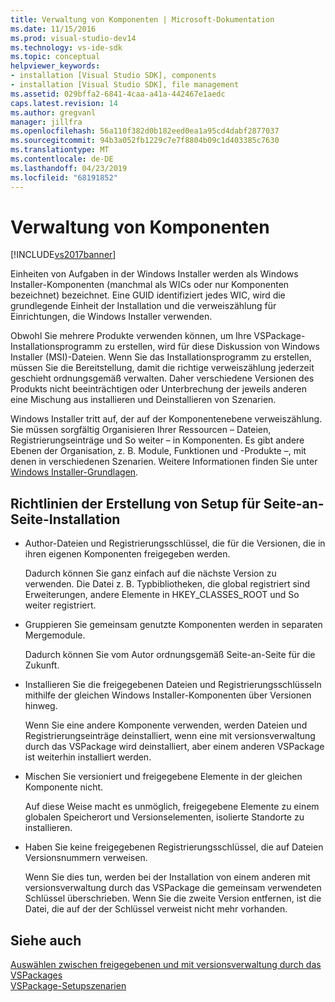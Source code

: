 ```yaml
---
title: Verwaltung von Komponenten | Microsoft-Dokumentation
ms.date: 11/15/2016
ms.prod: visual-studio-dev14
ms.technology: vs-ide-sdk
ms.topic: conceptual
helpviewer_keywords:
- installation [Visual Studio SDK], components
- installation [Visual Studio SDK], file management
ms.assetid: 029bffa2-6841-4caa-a41a-442467e1aedc
caps.latest.revision: 14
ms.author: gregvanl
manager: jillfra
ms.openlocfilehash: 56a110f382d0b182eed0ea1a95cd4dabf2877037
ms.sourcegitcommit: 94b3a052fb1229c7e7f8804b09c1d403385c7630
ms.translationtype: MT
ms.contentlocale: de-DE
ms.lasthandoff: 04/23/2019
ms.locfileid: "68191852"
---
```

# <a name="component-management"></a>Verwaltung von Komponenten
[!INCLUDE[vs2017banner](../../includes/vs2017banner.md)]

Einheiten von Aufgaben in der Windows Installer werden als Windows Installer-Komponenten (manchmal als WICs oder nur Komponenten bezeichnet) bezeichnet. Eine GUID identifiziert jedes WIC, wird die grundlegende Einheit der Installation und die verweiszählung für Einrichtungen, die Windows Installer verwenden.  
  
 Obwohl Sie mehrere Produkte verwenden können, um Ihre VSPackage-Installationsprogramm zu erstellen, wird für diese Diskussion von Windows Installer (MSI)-Dateien. Wenn Sie das Installationsprogramm zu erstellen, müssen Sie die Bereitstellung, damit die richtige verweiszählung jederzeit geschieht ordnungsgemäß verwalten. Daher verschiedene Versionen des Produkts nicht beeinträchtigen oder Unterbrechung der jeweils anderen eine Mischung aus installieren und Deinstallieren von Szenarien.  
  
 Windows Installer tritt auf, der auf der Komponentenebene verweiszählung. Sie müssen sorgfältig Organisieren Ihrer Ressourcen – Dateien, Registrierungseinträge und So weiter – in Komponenten. Es gibt andere Ebenen der Organisation, z. B. Module, Funktionen und -Produkte –, mit denen in verschiedenen Szenarien. Weitere Informationen finden Sie unter [Windows Installer-Grundlagen](../../extensibility/internals/windows-installer-basics.md).  
  
## <a name="guidelines-of-authoring-setup-for-side-by-side-installation"></a>Richtlinien der Erstellung von Setup für Seite-an-Seite-Installation  
  
- Author-Dateien und Registrierungsschlüssel, die für die Versionen, die in ihren eigenen Komponenten freigegeben werden.  
  
     Dadurch können Sie ganz einfach auf die nächste Version zu verwenden. Die Datei z. B. Typbibliotheken, die global registriert sind Erweiterungen, andere Elemente in HKEY_CLASSES_ROOT und So weiter registriert.  
  
- Gruppieren Sie gemeinsam genutzte Komponenten werden in separaten Mergemodule.  
  
     Dadurch können Sie vom Autor ordnungsgemäß Seite-an-Seite für die Zukunft.  
  
- Installieren Sie die freigegebenen Dateien und Registrierungsschlüsseln mithilfe der gleichen Windows Installer-Komponenten über Versionen hinweg.  
  
     Wenn Sie eine andere Komponente verwenden, werden Dateien und Registrierungseinträge deinstalliert, wenn eine mit versionsverwaltung durch das VSPackage wird deinstalliert, aber einem anderen VSPackage ist weiterhin installiert werden.  
  
- Mischen Sie versioniert und freigegebene Elemente in der gleichen Komponente nicht.  
  
     Auf diese Weise macht es unmöglich, freigegebene Elemente zu einem globalen Speicherort und Versionselementen, isolierte Standorte zu installieren.  
  
- Haben Sie keine freigegebenen Registrierungsschlüssel, die auf Dateien Versionsnummern verweisen.  
  
     Wenn Sie dies tun, werden bei der Installation von einem anderen mit versionsverwaltung durch das VSPackage die gemeinsam verwendeten Schlüssel überschrieben. Wenn Sie die zweite Version entfernen, ist die Datei, die auf der der Schlüssel verweist nicht mehr vorhanden.  
  
## <a name="see-also"></a>Siehe auch  
 [Auswählen zwischen freigegebenen und mit versionsverwaltung durch das VSPackages](../../extensibility/choosing-between-shared-and-versioned-vspackages.md)   
 [VSPackage-Setupszenarien](../../extensibility/internals/vspackage-setup-scenarios.md)
